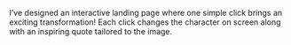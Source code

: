 I’ve designed an interactive landing page where one simple click brings an exciting transformation! Each click changes the character on screen along with an inspiring quote tailored to the image.
